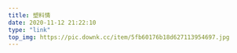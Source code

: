 ```yaml
---
title: 塑料情
date: 2020-11-12 21:22:10
type: "link"
top_img: https://pic.downk.cc/item/5fb60176b18d627113954697.jpg
---
```



